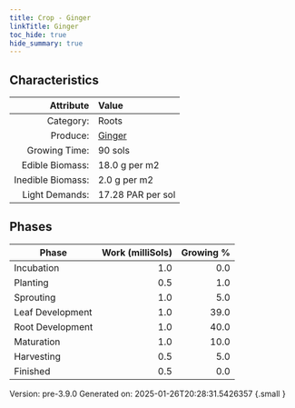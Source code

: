 ```yaml
---
title: Crop - Ginger
linkTitle: Ginger
toc_hide: true
hide_summary: true
---
```


## Characteristics

| Attribute      | Value |
|--------:|:------|
|Category:|Roots|
|Produce:|[Ginger](/docs/definitions/resource/ginger)|
|Growing Time:|90 sols|
|Edible Biomass:|18.0 g per m2|
|Inedible Biomass:|2.0 g per m2|
|Light Demands:|17.28 PAR per sol|

## Phases

| Phase           | Work (milliSols) | Growing % |
|-----------|------:|--------:|
|Incubation|1.0|0.0|
|Planting|0.5|1.0|
|Sprouting|1.0|5.0|
|Leaf Development|1.0|39.0|
|Root Development|1.0|40.0|
|Maturation|1.0|10.0|
|Harvesting|0.5|5.0|
|Finished|0.5|0.0|

Version: pre-3.9.0 Generated on: 2025-01-26T20:28:31.5426357
{.small }